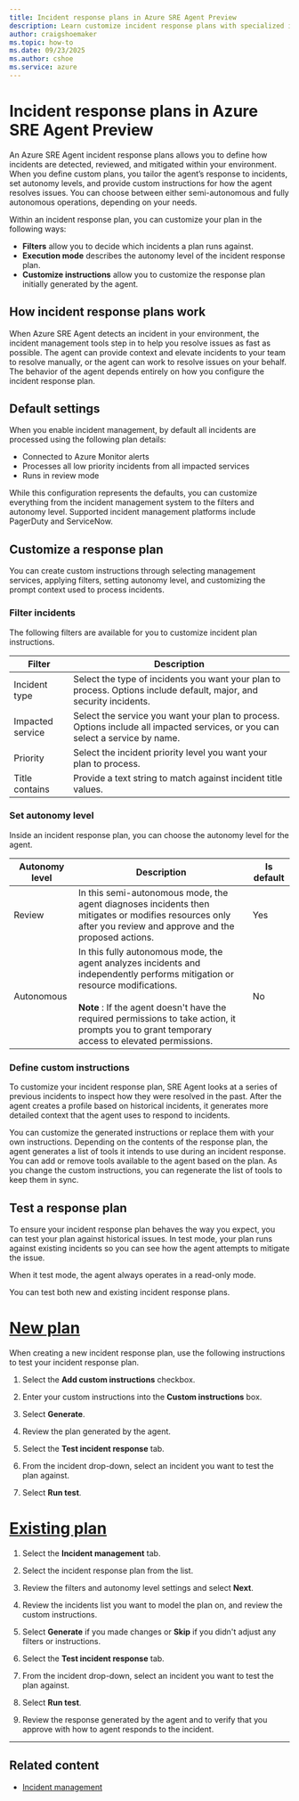 ```yaml
---
title: Incident response plans in Azure SRE Agent Preview
description: Learn customize incident response plans with specialized instructions for mitigating incidents.
author: craigshoemaker
ms.topic: how-to
ms.date: 09/23/2025
ms.author: cshoe
ms.service: azure
---
```


# Incident response plans in Azure SRE Agent Preview

An Azure SRE Agent incident response plans allows you to define how incidents are detected, reviewed, and mitigated within your environment. When you define custom plans, you tailor the agent’s response to incidents, set autonomy levels, and provide custom instructions for how the agent resolves issues. You can choose between either semi-autonomous and fully autonomous operations, depending on your needs.

Within an incident response plan, you can customize your plan in the following ways:

- **Filters** allow you to decide which incidents a plan runs against.
- **Execution mode** describes the autonomy level of the incident response plan.
- **Customize instructions** allow you to customize the response plan initially generated by the agent.  

## How incident response plans work

When Azure SRE Agent detects an incident in your environment, the incident management tools step in to help you resolve issues as fast as possible. The agent can provide context and elevate incidents to your team to resolve manually, or the agent can work to resolve issues on your behalf. The behavior of the agent depends entirely on how you configure the incident response plan.

## Default settings

When you enable incident management, by default all incidents are processed using the following plan details:

- Connected to Azure Monitor alerts
- Processes all low priority incidents from all impacted services
- Runs in review mode

While this configuration represents the defaults, you can customize everything from the incident management system to the filters and autonomy level. Supported incident management platforms include PagerDuty and ServiceNow.

## Customize a response plan

You can create custom instructions through selecting management services, applying filters, setting autonomy level, and customizing the prompt context used to process incidents.

### Filter incidents

The following filters are available for you to customize incident plan instructions.

| Filter | Description |
|---|---|
| Incident type | Select the type of incidents you want your plan to process. Options include default, major, and security incidents.  |
| Impacted service | Select the service you want your plan to process. Options include all impacted services, or you can select a service by name. |
| Priority | Select the incident priority level you want your plan to process. |
| Title contains | Provide a text string to match against incident title values. |

### Set autonomy level

Inside an incident response plan, you can choose the autonomy level for the agent.

| Autonomy level | Description | Is default |
|---|---|---|
| Review | In this semi-autonomous mode, the agent diagnoses incidents then mitigates or modifies resources only after you review and approve and the proposed actions. | Yes |
| Autonomous | In this fully autonomous mode, the agent analyzes incidents and independently performs mitigation or resource modifications.<br><br>**Note** : If the agent doesn't have the required permissions to take action, it prompts you to grant temporary access to elevated permissions. | No |

### Define custom instructions

To customize your incident response plan, SRE Agent looks at a series of previous incidents to inspect how they were resolved in the past. After the agent creates a profile based on historical incidents, it generates more detailed context that the agent uses to respond to incidents.

You can customize the generated instructions or replace them with your own instructions. Depending on the contents of the response plan, the agent generates a list of tools it intends to use during an incident response. You can add or remove tools available to the agent based on the plan. As you change the custom instructions, you can regenerate the list of tools to keep them in sync.

## Test a response plan

To ensure your incident response plan behaves the way you expect, you can test your plan against historical issues. In test mode, your plan runs against existing incidents so you can see how the agent attempts to mitigate the issue.

When it test mode, the agent always operates in a read-only mode.

You can test both new and existing incident response plans.

# [New plan](#tab/new-plan)

When creating a new incident response plan, use the following instructions to test your incident response plan.

1. Select the **Add custom instructions** checkbox.

1. Enter your custom instructions into the **Custom instructions** box.

1. Select **Generate**.

1. Review the plan generated by the agent.

1. Select the **Test incident response** tab.

1. From the incident drop-down, select an incident you want to test the plan against.

1. Select **Run test**.

# [Existing plan](#tab/existing-plan)

1. Select the **Incident management** tab.

1. Select the incident response plan from the list.

1. Review the filters and autonomy level settings and select **Next**.

1. Review the incidents list you want to model the plan on, and review the custom instructions.

1. Select **Generate** if you made changes or **Skip** if you didn't adjust any filters or instructions.

1. Select the **Test incident response** tab.

1. From the incident drop-down, select an incident you want to test the plan against.

1. Select **Run test**.

1. Review the response generated by the agent and to verify that you approve with how to agent responds to the incident.

---

## Related content

- [Incident management](./incident-management.md)
